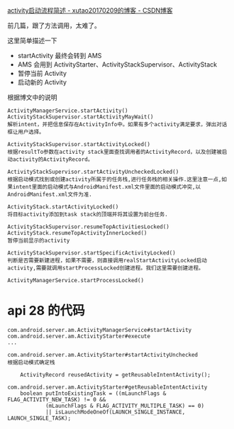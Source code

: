 [activity启动流程简述 - xutao20170209的博客 - CSDN博客](https://blog.csdn.net/xutao20170209/article/details/72773185)

前几篇，跟了方法调用，太难了。

这里简单描述一下

* startActivity 最终会转到 AMS
* AMS 会用到 ActivityStarter、ActivityStackSupervisor、ActivityStack
* 暂停当前 Activity
* 启动新的 Activity

根据博文中的说明

    ActivityManagerService.startActivity()
    ActivityStackSupervisor.startActivityMayWait()
    解析intent，并把信息保存在ActivityInfo中。如果有多个activity满足要求，弹出对话框让用户选择。
    
    ActivityStackSupervisor.startActivityLocked()
    根据resultTo参数在activity stack里面查找调用者的ActivityRecord，以及创建被启动activity的ActivityRecord。

    ActivityStackSupervisor.startActivityUncheckedLocked()
    根据启动模式找到或创建activity所属于的任务栈,进行任务栈的相关操作.这里注意一点,如果intent里面的启动模式与AndroidManifest.xml文件里面的启动模式冲突,以AndroidManifest.xml文件为准.

    ActivityStack.startActivityLocked()
    将目标activity添加到task stack的顶端并将其设置为前台任务.

    ActivityStackSupervisor.resumeTopActivitiesLocked()
    ActivityStack.resumeTopActivityInnerLocked()
    暂停当前显示的activity

    ActivityStackSupervisor.startSpecificActivityLocked()
    判断是否需要新建进程，如果不需要，则直接调用realStartActivityLocked启动activity,需要就调用startProcessLocked创建进程。我们这里需要创建进程。

    ActivityManagerService.startProcessLocked()
    
# api 28 的代码

    com.android.server.am.ActivityManagerService#startActivity
    com.android.server.am.ActivityStarter#execute
    ...
    
    com.android.server.am.ActivityStarter#startActivityUnchecked
    根据启动模式确定栈
        
        ActivityRecord reusedActivity = getReusableIntentActivity();
        
    com.android.server.am.ActivityStarter#getReusableIntentActivity
        boolean putIntoExistingTask = ((mLaunchFlags & FLAG_ACTIVITY_NEW_TASK) != 0 &&
                (mLaunchFlags & FLAG_ACTIVITY_MULTIPLE_TASK) == 0)
                || isLaunchModeOneOf(LAUNCH_SINGLE_INSTANCE, LAUNCH_SINGLE_TASK);